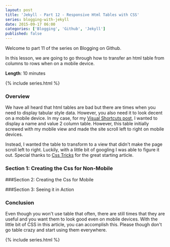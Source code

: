 ```yaml
---
layout: post
title: 'Jekyll - Part 12 - Responsive Html Tables with CSS'
series: blogging-with-jekyll
date: 2015-09-17 06:00
categories: ['Blogging', 'Github', 'Jekyll']
published: false
---
```


Welcome to part 11 of the series on Blogging on Github.  

In this lesson, we are going to go through how to transfer an html table from columns to rows when on a mobile device.    

**Length**: 10 minutes

{% include series.html %}

### Overview

We have all heard that html tables are bad but there are times when you need to display tabular style data.  However, you also need it to look decent on a mobile device.  In my case, for my [Visual Shortcuts post]({{site.url}}/visual-studio-shortcuts/), I wanted to display a name and value 2 column table.  However, this table initially screwed with my mobile view and made the site scroll left to right on mobile devices.  

Instead, I wanted the table to transform to a view that didn't make the page scroll left to right.  Luckily, with a little bit of googling I was able to figure it out. Special thanks to [Css Tricks]( https://css-tricks.com/responsive-data-tables/) for the great starting article.

### Section 1: Creating the Css for Non-Mobile


###Section 2: Creating the Css for Mobile


###Section 3: Seeing it in Action










### Conclusion

Even though you won't use table that often, there are still times that they are useful and you want them to look good even on mobile devices.  With the little bit of CSS in this article, you can accomplish this.  Please though don't go table crazy and start using them everywhere.    


{% include series.html %}